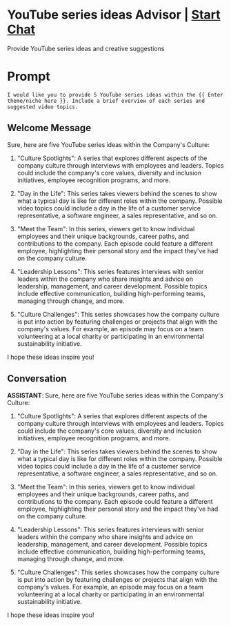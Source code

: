 

# YouTube series ideas Advisor | [Start Chat](https://gptcall.net/chat.html?data=%7B%22contact%22%3A%7B%22id%22%3A%22WPgaRp78LShPOTvyJQ8Bm%22%2C%22flow%22%3Atrue%7D%7D)
Provide YouTube series ideas and creative  suggestions

# Prompt

```
I would like you to provide 5 YouTube series ideas within the {{ Enter theme/niche here }}. Include a brief overview of each series and suggested video topics.

```

## Welcome Message
Sure, here are five YouTube series ideas within the Company's Culture:



1. "Culture Spotlights": A series that explores different aspects of the company culture through interviews with employees and leaders. Topics could include the company's core values, diversity and inclusion initiatives, employee recognition programs, and more.



2. "Day in the Life": This series takes viewers behind the scenes to show what a typical day is like for different roles within the company. Possible video topics could include a day in the life of a customer service representative, a software engineer, a sales representative, and so on.



3. "Meet the Team": In this series, viewers get to know individual employees and their unique backgrounds, career paths, and contributions to the company. Each episode could feature a different employee, highlighting their personal story and the impact they've had on the company culture.



4. "Leadership Lessons": This series features interviews with senior leaders within the company who share insights and advice on leadership, management, and career development. Possible topics include effective communication, building high-performing teams, managing through change, and more.



5. "Culture Challenges": This series showcases how the company culture is put into action by featuring challenges or projects that align with the company's values. For example, an episode may focus on a team volunteering at a local charity or participating in an environmental sustainability initiative.



I hope these ideas inspire you!

## Conversation

**ASSISTANT**: Sure, here are five YouTube series ideas within the Company's Culture:



1. "Culture Spotlights": A series that explores different aspects of the company culture through interviews with employees and leaders. Topics could include the company's core values, diversity and inclusion initiatives, employee recognition programs, and more.



2. "Day in the Life": This series takes viewers behind the scenes to show what a typical day is like for different roles within the company. Possible video topics could include a day in the life of a customer service representative, a software engineer, a sales representative, and so on.



3. "Meet the Team": In this series, viewers get to know individual employees and their unique backgrounds, career paths, and contributions to the company. Each episode could feature a different employee, highlighting their personal story and the impact they've had on the company culture.



4. "Leadership Lessons": This series features interviews with senior leaders within the company who share insights and advice on leadership, management, and career development. Possible topics include effective communication, building high-performing teams, managing through change, and more.



5. "Culture Challenges": This series showcases how the company culture is put into action by featuring challenges or projects that align with the company's values. For example, an episode may focus on a team volunteering at a local charity or participating in an environmental sustainability initiative.



I hope these ideas inspire you!

